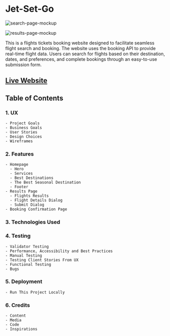 # Jet-Set-Go

![search-page-mockup](https://github.com/user-attachments/assets/d06d3a2b-1253-4c8b-9b07-6bdd96346746)

![results-page-mockup](https://github.com/user-attachments/assets/24220174-0a1f-4045-ae23-49e2954ca9da)

This is a flights tickets booking website designed to facilitate seamless flight search and booking. The website uses the booking API to provide real-time flight data. Users can search for flights based on their  destination, dates, and preferences, and complete bookings through an easy-to-use submission form.

## [Live Website](https://jet-set-go-florin-miron.netlify.app/)
## Table of Contents
### 1. UX
    - Project Goals
    - Business Goals
    - User Stories
    - Design Choices
    - Wireframes
### 2. Features
    - Homepage
      - Hero
      - Services
      - Best Destinations
      - The Best Seasonal Destination
      - Footer
    - Results Page
      - Flights Results
      - Flight Details Dialog
      - Submit Dialog
    - Booking Confirmation Page
### 3. Technologies Used
### 4. Testing
    - Validator Testing
    - Performance, Accessibility and Best Practices
    - Manual Testing
    - Testing Client Stories From UX
    - Functional Testing
    - Bugs
### 5. Deployment
    - Run This Project Locally
### 6. Credits
    - Content
    - Media
    - Code
    - Inspirations
